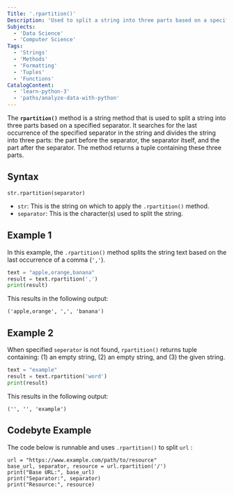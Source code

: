 ```yaml
---
Title: '.rpartition()' 
Description: 'Used to split a string into three parts based on a specified separator.'
Subjects: 
  - 'Data Science'
  - 'Computer Science'
Tags: 
  - 'Strings'
  - 'Methods'
  - 'Formatting'
  - 'Tuples'
  - 'Functions'
CatalogContent:
  - 'learn-python-3'
  - 'paths/analyze-data-with-python'
---
```


The **`rpartition()`** method is a string method that is used to split a string into three parts based on a specified separator. It searches for the last occurrence of the specified separator in the string and divides the string into three parts: the part before the separator, the separator itself, and the part after the separator. The method returns a tuple containing these three parts.

## Syntax

```pseudo
str.rpartition(separator)
```

- `str`: This is the string on which to apply the `.rpartition()` method.
- `separator`: This is the character(s) used to split the string.

## Example 1

In this example, the `.rpartition()` method splits the string text based on the last occurrence of a comma (`','`). 
  
```py
text = "apple,orange,banana"
result = text.rpartition(',')
print(result)
```

This results in the following output:

```shell
('apple,orange', ',', 'banana')
```

## Example 2
  
When specified `seperator` is not found, `rpartition()` returns tuple containing: (1) an empty string, (2) an empty string, and (3) the given string.

```py
text = "example"
result = text.rpartition('word')
print(result)
```

This results in the following output:

```shell
('', '', 'example')
```

## Codebyte Example

The code below is runnable and uses `.rpartition()` to split `url` : 

```codebyte/python
url = "https://www.example.com/path/to/resource"
base_url, separator, resource = url.rpartition('/')
print("Base URL:", base_url)
print("Separator:", separator)
print("Resource:", resource)
```
